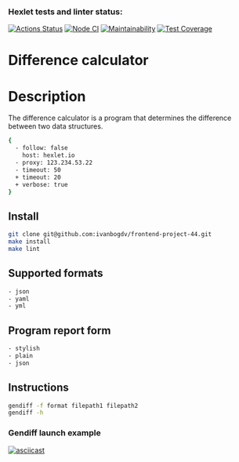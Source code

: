 ### Hexlet tests and linter status:
[![Actions Status](https://github.com/ivanbogdv/frontend-project-46/workflows/hexlet-check/badge.svg)](https://github.com/ivanbogdv/frontend-project-46/actions) [![Node CI](https://github.com/ivanbogdv/frontend-project-46/actions/workflows/nodejs.yml/badge.svg)](https://github.com/ivanbogdv/frontend-project-46/actions/workflows/nodejs.yml) [![Maintainability](https://api.codeclimate.com/v1/badges/ebc38aec87524cf24497/maintainability)](https://codeclimate.com/github/ivanbogdv/frontend-project-46/maintainability) [![Test Coverage](https://api.codeclimate.com/v1/badges/ebc38aec87524cf24497/test_coverage)](https://codeclimate.com/github/ivanbogdv/frontend-project-46/test_coverage)





# Difference calculator 

# Description
The difference calculator is a program that determines the difference between two data structures.
```bash
{
  - follow: false
    host: hexlet.io
  - proxy: 123.234.53.22
  - timeout: 50
  + timeout: 20
  + verbose: true
}
```

## Install
```bash
git clone git@github.com:ivanbogdv/frontend-project-44.git
make install 
make lint 
```

## Supported formats
```bash
- json
- yaml
- yml
```

## Program report form
```bash
- stylish
- plain
- json
```

## Instructions
```bash
gendiff -f format filepath1 filepath2 
gendiff -h
```

### Gendiff launch example

[![asciicast](https://asciinema.org/a/8YdbVr0etGx3baXqfs8zEYsrr.svg)](https://asciinema.org/a/8YdbVr0etGx3baXqfs8zEYsrr)
